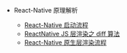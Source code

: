 - React-Native 原理解析

  - [React-Native 启动流程](/react-native/rn-start.md)
  - [ReactNative JS 层渲染之 diff 算法](/react-native/rn-diff.md)
  - [React-Native 原生层渲染流程](/react-native/rn-native-render.md)
